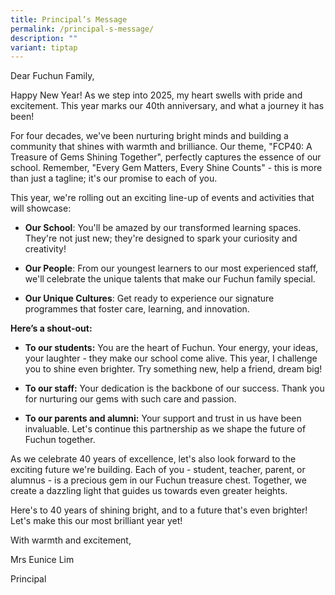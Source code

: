 ```yaml
---
title: Principal’s Message
permalink: /principal-s-message/
description: ""
variant: tiptap
---
```

<p>Dear Fuchun Family,</p>
<p>Happy New Year! As we step into 2025, my heart swells with pride and excitement.
This year marks our 40th anniversary, and what a journey it has been!</p>
<p>For four decades, we've been nurturing bright minds and building a community
that shines with warmth and brilliance. Our theme, "FCP40: A Treasure of
Gems Shining Together", perfectly captures the essence of our school. Remember,
"Every Gem Matters, Every Shine Counts" - this is more than just a tagline;
it's our promise to each of you.</p>
<p>This year, we're rolling out an exciting line-up of events and activities
that will showcase:</p>
<ul data-tight="true" class="tight">
<li>
<p><strong>Our School</strong>: You'll be amazed by our transformed learning
spaces. They're not just new; they're designed to spark your curiosity
and creativity!</p>
</li>
<li>
<p><strong>Our People</strong>: From our youngest learners to our most experienced
staff, we'll celebrate the unique talents that make our Fuchun family special.</p>
</li>
<li>
<p><strong>Our Unique Cultures</strong>: Get ready to experience our signature
programmes that foster care, learning, and innovation.</p>
</li>
</ul>
<p><strong>Here’s a shout-out:</strong>
</p>
<ul data-tight="true" class="tight">
<li>
<p><strong>To our students:</strong> You are the heart of Fuchun. Your energy,
your ideas, your laughter - they make our school come alive. This year,
I challenge you to shine even brighter. Try something new, help a friend,
dream big!</p>
</li>
<li>
<p><strong>To our staff:</strong> Your dedication is the backbone of our success.
Thank you for nurturing our gems with such care and passion.</p>
</li>
<li>
<p><strong>To our parents and alumni:</strong> Your support and trust in us
have been invaluable. Let's continue this partnership as we shape the future
of Fuchun together.</p>
</li>
</ul>
<p>As we celebrate 40 years of excellence, let's also look forward to the
exciting future we're building. Each of you - student, teacher, parent,
or alumnus - is a precious gem in our Fuchun treasure chest. Together,
we create a dazzling light that guides us towards even greater heights.</p>
<p>Here's to 40 years of shining bright, and to a future that's even brighter!
Let's make this our most brilliant year yet!</p>
<p></p>
<p>With warmth and excitement,</p>
<p>Mrs Eunice Lim</p>
<p>Principal</p>
<p></p>